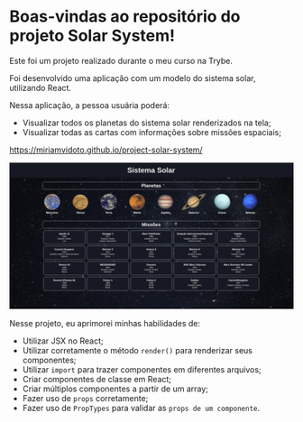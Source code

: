 # Boas-vindas ao repositório do projeto Solar System!

Este foi um projeto realizado durante o meu curso na Trybe.

Foi desenvolvido uma aplicação com um modelo do sistema solar, utilizando React.

Nessa aplicação, a pessoa usuária poderá:
  * Visualizar todos os planetas do sistema solar renderizados na tela;
  * Visualizar todas as cartas com informações sobre missões espaciais;

  https://miriamvidoto.github.io/project-solar-system/

  ![img](./solar-system.png)

 Nesse projeto, eu aprimorei minhas habilidades de:
  * Utilizar JSX no React;
  * Utilizar corretamente o método `render()` para renderizar seus componentes;
  * Utilizar `import` para trazer componentes em diferentes arquivos;
  * Criar componentes de classe em React;
  * Criar múltiplos componentes a partir de um array;
  * Fazer uso de `props` corretamente;
  * Fazer uso de `PropTypes` para validar as `props de um componente`.


